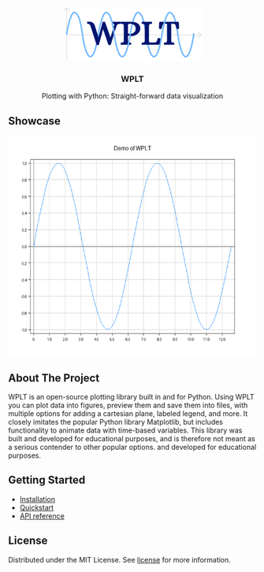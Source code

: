 <br />
<div align="center">
  <a href="https://github.com/Neobyte01/WPLT">
    <img src="assets/logo.png" alt="WPLT logo" height="110">
  </a>
  <h3 align="center">WPLT</h3>
  <p align="center">Plotting with Python: Straight-forward data visualization</p>
</div>

## Showcase

<div align="center" style="display: flex">
  <img src="assets/showcase.png" alt="WPLT showcase" height="450" />
</div>


## About The Project

WPLT is an open-source plotting library built in and for Python. Using WPLT you can plot data into figures, preview them and save them into files, with multiple options for adding a cartesian plane, labeled legend, and more. It closely imitates the popular Python library Matplotlib, but includes functionality to animate data with time-based variables. This library was built and developed for educational purposes, and is therefore not meant as a serious contender to other popular options. and developed for educational purposes.

## Getting Started

- [Installation](https://github.com/Neobyte01/WPLT/wiki/Installation)
- [Quickstart](https://github.com/Neobyte01/WPLT/wiki/Quickstart)
- [API reference](https://github.com/Neobyte01/WPLT/wiki/API)

## License

Distributed under the MIT License. See [license](https://github.com/Neobyte01/WPLT/blob/main/LICENSE) for more information.
